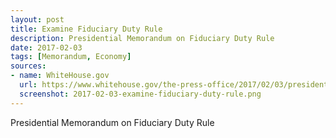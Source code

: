 ```yaml
---
layout: post
title: Examine Fiduciary Duty Rule
description: Presidential Memorandum on Fiduciary Duty Rule
date: 2017-02-03
tags: [Memorandum, Economy]
sources: 
- name: WhiteHouse.gov
  url: https://www.whitehouse.gov/the-press-office/2017/02/03/presidential-memorandum-fiduciary-duty-rule
  screenshot: 2017-02-03-examine-fiduciary-duty-rule.png
---
```

Presidential Memorandum on Fiduciary Duty Rule